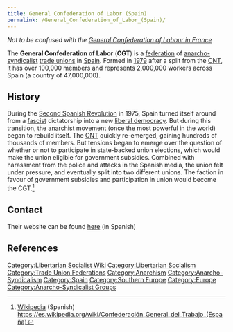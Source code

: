 ```yaml
---
title: General Confederation of Labor (Spain)
permalink: /General_Confederation_of_Labor_(Spain)/
---
```


*Not to be confused with the [General Confederation of Labour in
France](General_Confederation_of_Labour_(France) "wikilink")*

The **General Confederation of Labor** (**CGT**) is a
[federation](Confederation "wikilink") of
[anarcho-syndicalist](Anarcho-Syndicalism "wikilink") [trade
unions](Trade_Union "wikilink") in [Spain](Spain "wikilink"). Formed in
[1979](Timeline_of_Libertarian_Socialism_in_Southern_Europe "wikilink")
after a split from the
[CNT](National_Confederation_of_Labour_(Spain) "wikilink"), it has over
100,000 members and represents 2,000,000 workers across Spain (a country
of 47,000,000).

## History

During the [Second Spanish
Revolution](Second_Spanish_Revolution "wikilink") in 1975, Spain turned
itself around from a [fascist](Fascism "wikilink") dictatorship into a
new [liberal democracy](Liberalism "wikilink"). But during this
transition, the [anarchist](Anarchism "wikilink") movement (once the
most powerful in the world) began to rebuild itself. The
[CNT](National_Confederation_of_Labour_(Spain) "wikilink") quickly
re-emerged, gaining hundreds of thousands of members. But tensions began
to emerge over the question of whether or not to participate in
state-backed union elections, which would make the union eligible for
government subsidies. Combined with harassment from the police and
attacks in the Spanish media, the union felt under pressure, and
eventually split into two different unions. The faction in favour of
government subsidies and participation in union would become the
CGT.[^1]

## Contact

Their website can be found [here](http://cgt.org.es/) (in Spanish)

## References

<references />

[Category:Libertarian Socialist
Wiki](Category:Libertarian_Socialist_Wiki "wikilink")
[Category:Libertarian
Socialism](Category:Libertarian_Socialism "wikilink") [Category:Trade
Union Federations](Category:Trade_Union_Federations "wikilink")
[Category:Anarchism](Category:Anarchism "wikilink")
[Category:Anarcho-Syndicalism](Category:Anarcho-Syndicalism "wikilink")
[Category:Spain](Category:Spain "wikilink") [Category:Southern
Europe](Category:Southern_Europe "wikilink")
[Category:Europe](Category:Europe "wikilink")
[Category:Anarcho-Syndicalist
Groups](Category:Anarcho-Syndicalist_Groups "wikilink")

[^1]: [Wikipedia](Wikipedia "wikilink") (Spanish)
    <https://es.wikipedia.org/wiki/Confederación_General_del_Trabajo_(España)>